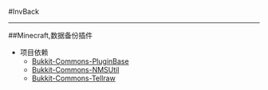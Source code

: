 #InvBack

---

##Minecraft,数据备份插件

* 项目依赖
  +  [Bukkit-Commons-PluginBase](https://gitee.com/Imcc//Bukkit-Commons-PluginBase)
  +  [Bukkit-Commons-NMSUtil](https://gitee.com/Imcc//Bukkit-Commons-NMSUtil)
  +  [Bukkit-Commons-Tellraw](https://gitee.com/Imcc//Bukkit-Commons-Tellraw)